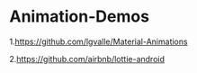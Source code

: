# Animation-Demos

1.https://github.com/lgvalle/Material-Animations

2.https://github.com/airbnb/lottie-android
